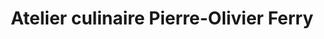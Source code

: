 ---
title: "Atelier culinaire Pierre-Olivier Ferry"
url: /metis-sur-mer/atelier-culinaire-pierre-olivier-ferry/
shop: Lebensmittel
---
